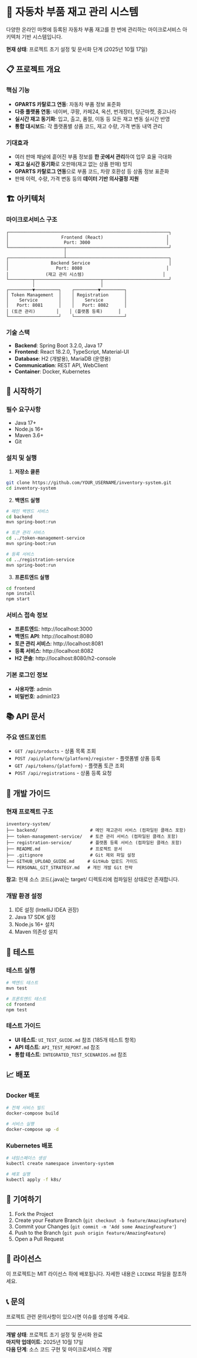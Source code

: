 # 🚗 자동차 부품 재고 관리 시스템

다양한 온라인 마켓에 등록된 자동차 부품 재고를 한 번에 관리하는 마이크로서비스 아키텍처 기반 시스템입니다.

**현재 상태**: 프로젝트 초기 설정 및 문서화 단계 (2025년 10월 17일)

## 📋 프로젝트 개요

### 핵심 기능
- **GPARTS 카탈로그 연동**: 자동차 부품 정보 표준화
- **다중 플랫폼 연동**: 네이버, 쿠팡, 카페24, 옥션, 번개장터, 당근마켓, 중고나라
- **실시간 재고 동기화**: 입고, 출고, 품절, 이동 등 모든 재고 변동 실시간 반영
- **통합 대시보드**: 각 플랫폼별 상품 코드, 재고 수량, 가격 변동 내역 관리

### 기대효과
- 여러 판매 채널에 흩어진 부품 정보를 **한 곳에서 관리**하여 업무 효율 극대화
- **재고 실시간 동기화**로 오판매(재고 없는 상품 판매) 방지
- **GPARTS 카탈로그 연동**으로 부품 코드, 차량 호환성 등 상품 정보 표준화
- 판매 이력, 수량, 가격 변동 등의 **데이터 기반 의사결정 지원**

## 🏗️ 아키텍처

### 마이크로서비스 구조
```
┌─────────────────────────────────────────────────────────────┐
│                    Frontend (React)                        │
│                     Port: 3000                             │
└─────────────────────┬───────────────────────────────────────┘
                      │
┌─────────────────────┴───────────────────────────────────────┐
│                Backend Service                              │
│                  Port: 8080                                │
│              (재고 관리 시스템)                              │
└─────────┬─────────────────────────┬─────────────────────────┘
          │                         │
┌─────────▼─────────┐    ┌─────────▼─────────┐
│ Token Management  │    │ Registration      │
│    Service        │    │    Service        │
│   Port: 8081      │    │   Port: 8082      │
│ (토큰 관리)        │    │ (플랫폼 등록)      │
└───────────────────┘    └───────────────────┘
```

### 기술 스택
- **Backend**: Spring Boot 3.2.0, Java 17
- **Frontend**: React 18.2.0, TypeScript, Material-UI
- **Database**: H2 (개발용), MariaDB (운영용)
- **Communication**: REST API, WebClient
- **Container**: Docker, Kubernetes

## 🚀 시작하기

### 필수 요구사항
- Java 17+
- Node.js 16+
- Maven 3.6+
- Git

### 설치 및 실행

1. **저장소 클론**
```bash
git clone https://github.com/YOUR_USERNAME/inventory-system.git
cd inventory-system
```

2. **백엔드 실행**
```bash
# 메인 백엔드 서비스
cd backend
mvn spring-boot:run

# 토큰 관리 서비스
cd ../token-management-service
mvn spring-boot:run

# 등록 서비스
cd ../registration-service
mvn spring-boot:run
```

3. **프론트엔드 실행**
```bash
cd frontend
npm install
npm start
```

### 서비스 접속 정보
- **프론트엔드**: http://localhost:3000
- **백엔드 API**: http://localhost:8080
- **토큰 관리 서비스**: http://localhost:8081
- **등록 서비스**: http://localhost:8082
- **H2 콘솔**: http://localhost:8080/h2-console

### 기본 로그인 정보
- **사용자명**: admin
- **비밀번호**: admin123

## 📚 API 문서

### 주요 엔드포인트
- `GET /api/products` - 상품 목록 조회
- `POST /api/platform/{platform}/register` - 플랫폼별 상품 등록
- `GET /api/tokens/{platform}` - 플랫폼 토큰 조회
- `POST /api/registrations` - 상품 등록 요청

## 🔧 개발 가이드

### 현재 프로젝트 구조
```
inventory-system/
├── backend/                    # 메인 재고관리 서비스 (컴파일된 클래스 포함)
├── token-management-service/   # 토큰 관리 서비스 (컴파일된 클래스 포함)
├── registration-service/       # 플랫폼 등록 서비스 (컴파일된 클래스 포함)
├── README.md                   # 프로젝트 문서
├── .gitignore                  # Git 제외 파일 설정
├── GITHUB_UPLOAD_GUIDE.md     # GitHub 업로드 가이드
└── PERSONAL_GIT_STRATEGY.md   # 개인 개발 Git 전략
```

**참고**: 현재 소스 코드(.java)는 target/ 디렉토리에 컴파일된 상태로만 존재합니다.

### 개발 환경 설정
1. IDE 설정 (IntelliJ IDEA 권장)
2. Java 17 SDK 설정
3. Node.js 16+ 설치
4. Maven 의존성 설치

## 🧪 테스트

### 테스트 실행
```bash
# 백엔드 테스트
mvn test

# 프론트엔드 테스트
cd frontend
npm test
```

### 테스트 가이드
- **UI 테스트**: `UI_TEST_GUIDE.md` 참조 (185개 테스트 항목)
- **API 테스트**: `API_TEST_REPORT.md` 참조
- **통합 테스트**: `INTEGRATED_TEST_SCENARIOS.md` 참조

## 📈 배포

### Docker 배포
```bash
# 전체 서비스 빌드
docker-compose build

# 서비스 실행
docker-compose up -d
```

### Kubernetes 배포
```bash
# 네임스페이스 생성
kubectl create namespace inventory-system

# 배포 실행
kubectl apply -f k8s/
```

## 🤝 기여하기

1. Fork the Project
2. Create your Feature Branch (`git checkout -b feature/AmazingFeature`)
3. Commit your Changes (`git commit -m 'Add some AmazingFeature'`)
4. Push to the Branch (`git push origin feature/AmazingFeature`)
5. Open a Pull Request

## 📝 라이선스

이 프로젝트는 MIT 라이선스 하에 배포됩니다. 자세한 내용은 `LICENSE` 파일을 참조하세요.

## 📞 문의

프로젝트 관련 문의사항이 있으시면 이슈를 생성해 주세요.

---

**개발 상태**: 프로젝트 초기 설정 및 문서화 완료  
**마지막 업데이트**: 2025년 10월 17일  
**다음 단계**: 소스 코드 구현 및 마이크로서비스 개발
